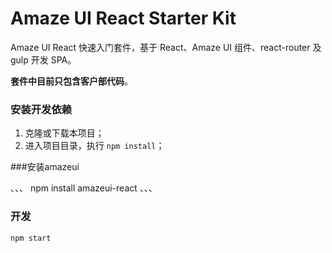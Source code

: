 # Amaze UI React Starter Kit

Amaze UI React 快速入门套件，基于 React、Amaze UI 组件、react-router 及 gulp 开发 SPA。

**套件中目前只包含客户部代码**。

### 安装开发依赖

1. 克隆或下载本项目；
2. 进入项目目录，执行 `npm install`；

###安装amazeui

、、、
npm install amazeui-react
、、、
### 开发

```
npm start
```

